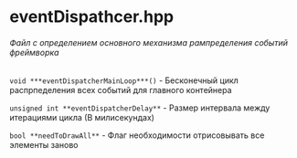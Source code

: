 # eventDispathcer.hpp
###### Файл с определением основного механизма рампределения событий фреймворка


`void ***eventDispatcherMainLoop***()` - Бесконечный цикл распрпеделения всех событий для главного контейнера

`unsigned int **eventDispatcherDelay**` - Размер интервала между итерациями цикла (В милисекундах)

`bool **needToDrawAll**` - Флаг необходимости отрисовывать все элементы заново

